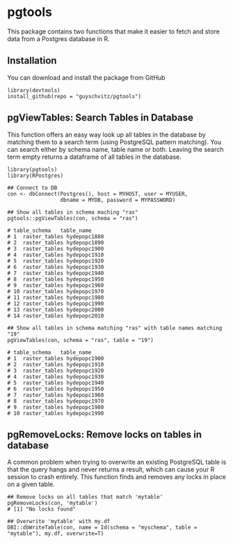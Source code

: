 # pgtools
This package contains two functions that make it easier to fetch and store data from a Postgres database in R. 

## Installation
You can download and install the package from GitHub

```{r}
library(devtools)
install_github(repo = "guyschvitz/pgtools")
```

## pgViewTables: Search Tables in Database
This function offers an easy way look up all tables in the database by matching them to a search term (using PostgreSQL pattern matching). You can search either by schema name, table name or both. Leaving the search term empty returns a dataframe of all tables in the database.

```{r}
library(pgtools)
library(RPostgres)

## Connect to DB
con <- dbConnect(Postgres(), host = MYHOST, user = MYUSER, 
                 dbname = MYDB, password = MYPASSWORD)

## Show all tables in schema maching "ras"
pgtools::pgViewTables(con, schema = "ras")

# table_schema   table_name
# 1  raster_tables hydepopc1880
# 2  raster_tables hydepopc1890
# 3  raster_tables hydepopc1900
# 4  raster_tables hydepopc1910
# 5  raster_tables hydepopc1920
# 6  raster_tables hydepopc1930
# 7  raster_tables hydepopc1940
# 8  raster_tables hydepopc1950
# 9  raster_tables hydepopc1960
# 10 raster_tables hydepopc1970
# 11 raster_tables hydepopc1980
# 12 raster_tables hydepopc1990
# 13 raster_tables hydepopc2000
# 14 raster_tables hydepopc2010

## Show all tables in schema matching "ras" with table names matching "19"
pgViewTables(con, schema = "ras", table = "19")

# table_schema   table_name
# 1  raster_tables hydepopc1900
# 2  raster_tables hydepopc1910
# 3  raster_tables hydepopc1920
# 4  raster_tables hydepopc1930
# 5  raster_tables hydepopc1940
# 6  raster_tables hydepopc1950
# 7  raster_tables hydepopc1960
# 8  raster_tables hydepopc1970
# 9  raster_tables hydepopc1980
# 10 raster_tables hydepopc1990
```

## pgRemoveLocks: Remove locks on tables in database
A common problem when trying to overwrite an existing PostgreSQL table is that the query hangs and never returns a result, which can cause your R session to crash entirely. This function finds and removes any locks in place on a given table.

```{r}
## Remove locks on all tables that match 'mytable'
pgRemoveLocks(con, 'mytable')
# [1] "No locks found"

## Overwrite 'mytable' with my.df
DBI::dbWriteTable(con, name = Id(schema = "myschema", table = "mytable"), my.df, overwrite=T)
```

